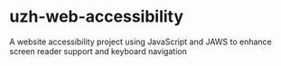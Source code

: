 # uzh-web-accessibility
A website accessibility project using JavaScript and JAWS to enhance screen reader support and keyboard navigation
